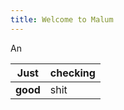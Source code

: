 ```yaml
---
title: Welcome to Malum
---
```

An 


| Just     | checking |
| -------- | -------- |
| **good** | shit     |


